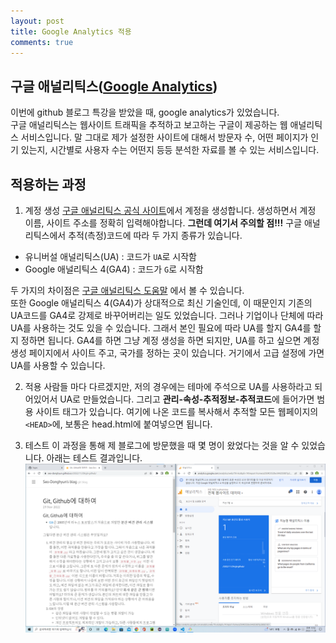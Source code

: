 ```yaml
---
layout: post
title: Google Analytics 적용
comments: true
---
```


## 구글 애널리틱스([Google Analytics](https://www.google.com/analytics/web/?hl=ko))

이번에 github 블로그 특강을 받았을 때, google analytics가 있었습니다.   
구글 애널리틱스는 웹사이트 트래픽을 추적하고 보고하는 구글이 제공하는 웹 애널리틱스 서비스입니다. 말 그대로 제가 설정한 사이트에 대해서 방문자 수, 어떤 페이지가 인기 있는지, 시간별로 사용자 수는 어떤지 등등 분석한 자료를 볼 수 있는 서비스입니다.

## 적용하는 과정
1. 계정 생성
[구글 애널리틱스 공식 사이트](https://www.google.com/analytics/web/?hl=ko)에서 계정을 생성합니다. 생성하면서 계정 이름, 사이트 주소를 정확히 입력해야합니다. **그런데 여기서 주의할 점!!!** 구글 애널리틱스에서 추적(측정)코드에 따라 두 가지 종류가 있습니다.
  * 유니버설 애널리틱스(UA) : 코드가 `UA`로 시작함
  * Google 애널리틱스 4(GA4) : 코드가 `G`로 시작함   

두 가지의 차이점은 [구글 애널리틱스 도움말](https://support.google.com/analytics/answer/9964640?hl=ko#zippy=%2C%EC%9D%B4-%EB%8F%84%EC%9B%80%EB%A7%90%EC%97%90%EC%84%9C%EB%8A%94-%EB%8B%A4%EC%9D%8C-%EB%82%B4%EC%9A%A9%EC%9D%84-%EB%8B%A4%EB%A3%B9%EB%8B%88%EB%8B%A4) 에서 볼 수 있습니다.   
또한 Google 애널리틱스 4(GA4)가 상대적으로 최신 기술인데, 이 때문인지 기존의 UA코드를 GA4로 강제로 바꾸어버리는 일도 있었습니다. 그러나 기업이나 단체에 따라 UA를 사용하는 것도 있을 수 있습니다. 그래서 본인 필요에 따라 UA를 할지 GA4를 할지 정하면 됩니다. GA4를 하면 그냥 계정 생성을 하면 되지만, UA를 하고 싶으면 계정 생성 페이지에서 사이트 주고, 국가를 정하는 곳이 있습니다. 거기에서 고급 설정에 가면 UA를 사용할 수 있습니다.

2. 적용
사람들 마다 다르겠지만, 저의 경우에는 테마에 주석으로 UA를 사용하라고 되어있어서 UA로 만들었습니다. 그리고 **관리-속성-추적정보-추적코드**에 들어가면 범용 사이트 태그가 있습니다. 여기에 나온 코드를 복사해서 추적할 모든 웹페이지의 `<HEAD>`에, 보통은 head.html에 붙여넣으면 됩니다.

3. 테스트
이 과정을 통해 제 블로그에 방문했을 때 몇 명이 왔었다는 것을 알 수 있었습니다. 아래는 테스트 결과입니다.
![google analytics](/assets/images/gooanalpost1.png "google analytics")